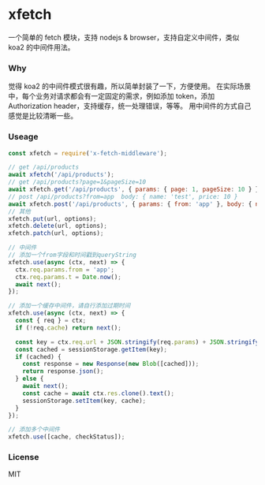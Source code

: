 # xfetch
一个简单的 fetch 模块，支持 nodejs & browser，支持自定义中间件，类似 koa2 的中间件用法。

### Why

觉得 koa2 的中间件模式很有趣，所以简单封装了一下，方便使用。
在实际场景中，每个业务对请求都会有一定固定的需求，例如添加 token，添加 Authorization header，支持缓存，统一处理错误，等等。
用中间件的方式自己感觉是比较清晰一些。

### Useage

```js
const xfetch = require('x-fetch-middleware');

// get /api/products
await xfetch('/api/products');
// get /api/products?page=1&pageSize=10
await xfetch.get('/api/products', { params: { page: 1, pageSize: 10 } });
// post /api/products?from=app  body: { name: 'test', price: 10 }
await xfetch.post('/api/products', { params: { from: 'app' }, body: { name: 'test', price: 10 } });
// 其他
xfetch.put(url, options);
xfetch.delete(url, options);
xfetch.patch(url, options);

// 中间件
// 添加一个from字段和时间戳到queryString
xfetch.use(async (ctx, next) => {
  ctx.req.params.from = 'app';
  ctx.req.params.t = Date.now();
  await next();
});

// 添加一个缓存中间件，请自行添加过期时间
xfetch.use(async (ctx, next) => {
  const { req } = ctx;
  if (!req.cache) return next();

  const key = ctx.req.url + JSON.stringify(req.params) + JSON.stringify(req.body);
  const cached = sessionStorage.getItem(key);
  if (cached) {
    const response = new Response(new Blob([cached]));
    return response.json();
  } else {
    await next();
    const cache = await ctx.res.clone().text();
    sessionStorage.setItem(key, cache);
  }
});

// 添加多个中间件
xfetch.use([cache, checkStatus]);
```

### License
MIT